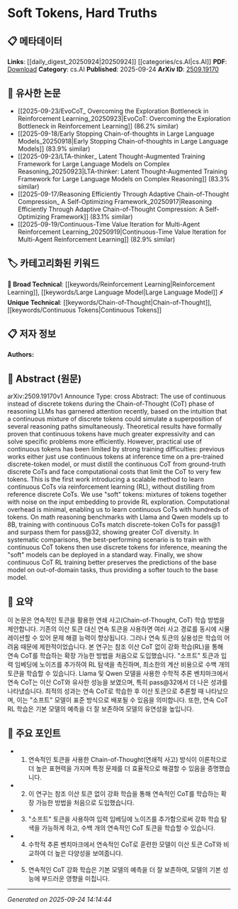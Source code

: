 <!-- KEYWORD_LINKING_METADATA:
{
  "processed_timestamp": "2025-09-24T14:14:44.166482",
  "vocabulary_version": "1.0",
  "selected_keywords": [
    "Chain-of-Thought",
    "Continuous Tokens",
    "Reinforcement Learning",
    "Large Language Model"
  ],
  "rejected_keywords": [],
  "similarity_scores": {
    "Chain-of-Thought": 0.78,
    "Continuous Tokens": 0.82,
    "Reinforcement Learning": 0.75,
    "Large Language Model": 0.7
  },
  "extraction_method": "AI_prompt_based",
  "budget_applied": true,
  "candidates_json": {
    "candidates": [
      {
        "surface": "Chain-of-Thought",
        "canonical": "Chain-of-Thought",
        "aliases": [
          "CoT"
        ],
        "category": "unique_technical",
        "rationale": "Chain-of-Thought is a unique reasoning approach in LLMs, crucial for understanding the paper's focus on continuous tokens.",
        "novelty_score": 0.75,
        "connectivity_score": 0.68,
        "specificity_score": 0.85,
        "link_intent_score": 0.78
      },
      {
        "surface": "continuous tokens",
        "canonical": "Continuous Tokens",
        "aliases": [
          "soft tokens"
        ],
        "category": "unique_technical",
        "rationale": "Continuous tokens are central to the paper's novel approach, offering a new perspective on token usage in LLMs.",
        "novelty_score": 0.8,
        "connectivity_score": 0.72,
        "specificity_score": 0.88,
        "link_intent_score": 0.82
      },
      {
        "surface": "reinforcement learning",
        "canonical": "Reinforcement Learning",
        "aliases": [
          "RL"
        ],
        "category": "broad_technical",
        "rationale": "Reinforcement Learning is a key method used in the paper to train continuous CoTs, linking it to broader machine learning strategies.",
        "novelty_score": 0.4,
        "connectivity_score": 0.85,
        "specificity_score": 0.7,
        "link_intent_score": 0.75
      },
      {
        "surface": "Llama and Qwen models",
        "canonical": "Large Language Model",
        "aliases": [
          "LLM",
          "Llama",
          "Qwen"
        ],
        "category": "broad_technical",
        "rationale": "These models are specific instances of LLMs, relevant for understanding the context and application of the study.",
        "novelty_score": 0.55,
        "connectivity_score": 0.78,
        "specificity_score": 0.65,
        "link_intent_score": 0.7
      }
    ],
    "ban_list_suggestions": [
      "method",
      "training difficulties",
      "computational costs"
    ]
  },
  "decisions": [
    {
      "candidate_surface": "Chain-of-Thought",
      "resolved_canonical": "Chain-of-Thought",
      "decision": "linked",
      "scores": {
        "novelty": 0.75,
        "connectivity": 0.68,
        "specificity": 0.85,
        "link_intent": 0.78
      }
    },
    {
      "candidate_surface": "continuous tokens",
      "resolved_canonical": "Continuous Tokens",
      "decision": "linked",
      "scores": {
        "novelty": 0.8,
        "connectivity": 0.72,
        "specificity": 0.88,
        "link_intent": 0.82
      }
    },
    {
      "candidate_surface": "reinforcement learning",
      "resolved_canonical": "Reinforcement Learning",
      "decision": "linked",
      "scores": {
        "novelty": 0.4,
        "connectivity": 0.85,
        "specificity": 0.7,
        "link_intent": 0.75
      }
    },
    {
      "candidate_surface": "Llama and Qwen models",
      "resolved_canonical": "Large Language Model",
      "decision": "linked",
      "scores": {
        "novelty": 0.55,
        "connectivity": 0.78,
        "specificity": 0.65,
        "link_intent": 0.7
      }
    }
  ]
}
-->

# Soft Tokens, Hard Truths

## 📋 메타데이터

**Links**: [[daily_digest_20250924|20250924]] [[categories/cs.AI|cs.AI]]
**PDF**: [Download](https://arxiv.org/pdf/2509.19170.pdf)
**Category**: cs.AI
**Published**: 2025-09-24
**ArXiv ID**: [2509.19170](https://arxiv.org/abs/2509.19170)

## 🔗 유사한 논문
- [[2025-09-23/EvoCoT_ Overcoming the Exploration Bottleneck in Reinforcement Learning_20250923|EvoCoT: Overcoming the Exploration Bottleneck in Reinforcement Learning]] (86.2% similar)
- [[2025-09-18/Early Stopping Chain-of-thoughts in Large Language Models_20250918|Early Stopping Chain-of-thoughts in Large Language Models]] (83.9% similar)
- [[2025-09-23/LTA-thinker_ Latent Thought-Augmented Training Framework for Large Language Models on Complex Reasoning_20250923|LTA-thinker: Latent Thought-Augmented Training Framework for Large Language Models on Complex Reasoning]] (83.3% similar)
- [[2025-09-17/Reasoning Efficiently Through Adaptive Chain-of-Thought Compression_ A Self-Optimizing Framework_20250917|Reasoning Efficiently Through Adaptive Chain-of-Thought Compression: A Self-Optimizing Framework]] (83.1% similar)
- [[2025-09-19/Continuous-Time Value Iteration for Multi-Agent Reinforcement Learning_20250919|Continuous-Time Value Iteration for Multi-Agent Reinforcement Learning]] (82.9% similar)

## 🏷️ 카테고리화된 키워드
**🧠 Broad Technical**: [[keywords/Reinforcement Learning|Reinforcement Learning]], [[keywords/Large Language Model|Large Language Model]]
**⚡ Unique Technical**: [[keywords/Chain-of-Thought|Chain-of-Thought]], [[keywords/Continuous Tokens|Continuous Tokens]]

## 📋 저자 정보

**Authors:** 

## 📄 Abstract (원문)

arXiv:2509.19170v1 Announce Type: cross 
Abstract: The use of continuous instead of discrete tokens during the Chain-of-Thought (CoT) phase of reasoning LLMs has garnered attention recently, based on the intuition that a continuous mixture of discrete tokens could simulate a superposition of several reasoning paths simultaneously. Theoretical results have formally proven that continuous tokens have much greater expressivity and can solve specific problems more efficiently. However, practical use of continuous tokens has been limited by strong training difficulties: previous works either just use continuous tokens at inference time on a pre-trained discrete-token model, or must distill the continuous CoT from ground-truth discrete CoTs and face computational costs that limit the CoT to very few tokens.
  This is the first work introducing a scalable method to learn continuous CoTs via reinforcement learning (RL), without distilling from reference discrete CoTs. We use "soft" tokens: mixtures of tokens together with noise on the input embedding to provide RL exploration. Computational overhead is minimal, enabling us to learn continuous CoTs with hundreds of tokens. On math reasoning benchmarks with Llama and Qwen models up to 8B, training with continuous CoTs match discrete-token CoTs for pass@1 and surpass them for pass@32, showing greater CoT diversity. In systematic comparisons, the best-performing scenario is to train with continuous CoT tokens then use discrete tokens for inference, meaning the "soft" models can be deployed in a standard way. Finally, we show continuous CoT RL training better preserves the predictions of the base model on out-of-domain tasks, thus providing a softer touch to the base model.

## 📝 요약

이 논문은 연속적인 토큰을 활용한 연쇄 사고(Chain-of-Thought, CoT) 학습 방법을 제안합니다. 기존의 이산 토큰 대신 연속 토큰을 사용하면 여러 사고 경로를 동시에 시뮬레이션할 수 있어 문제 해결 능력이 향상됩니다. 그러나 연속 토큰의 실용성은 학습의 어려움 때문에 제한적이었습니다. 본 연구는 참조 이산 CoT 없이 강화 학습(RL)을 통해 연속 CoT를 학습하는 확장 가능한 방법을 처음으로 도입했습니다. "소프트" 토큰과 입력 임베딩에 노이즈를 추가하여 RL 탐색을 촉진하며, 최소한의 계산 비용으로 수백 개의 토큰을 학습할 수 있습니다. Llama 및 Qwen 모델을 사용한 수학적 추론 벤치마크에서 연속 CoT는 이산 CoT와 유사한 성능을 보였으며, 특히 pass@32에서 더 나은 성과를 나타냈습니다. 최적의 성과는 연속 CoT로 학습한 후 이산 토큰으로 추론할 때 나타났으며, 이는 "소프트" 모델이 표준 방식으로 배포될 수 있음을 의미합니다. 또한, 연속 CoT RL 학습은 기본 모델의 예측을 더 잘 보존하여 모델의 유연성을 높입니다.

## 🎯 주요 포인트

- 1. 연속적인 토큰을 사용한 Chain-of-Thought(연쇄적 사고) 방식이 이론적으로 더 높은 표현력을 가지며 특정 문제를 더 효율적으로 해결할 수 있음을 증명했습니다.
- 2. 이 연구는 참조 이산 토큰 없이 강화 학습을 통해 연속적인 CoT를 학습하는 확장 가능한 방법을 처음으로 도입했습니다.
- 3. "소프트" 토큰을 사용하여 입력 임베딩에 노이즈를 추가함으로써 강화 학습 탐색을 가능하게 하고, 수백 개의 연속적인 CoT 토큰을 학습할 수 있습니다.
- 4. 수학적 추론 벤치마크에서 연속적인 CoT로 훈련한 모델이 이산 토큰 CoT와 비교하여 더 높은 다양성을 보여줍니다.
- 5. 연속적인 CoT 강화 학습은 기본 모델의 예측을 더 잘 보존하여, 모델의 기본 성능에 부드러운 영향을 미칩니다.


---

*Generated on 2025-09-24 14:14:44*